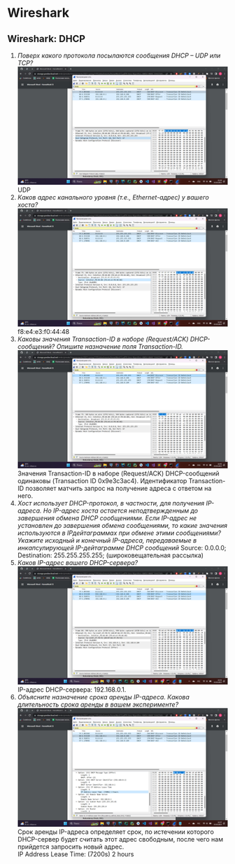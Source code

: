 # Wireshark
## Wireshark: DHCP
1. *Поверх какого протокола посылаются сообщения DHCP – UDP или TCP?*
    ![alt text](./screenshots/1.png)
    UDP
2. *Каков адрес канального уровня (т.е., Ethernet-адрес) у вашего хоста?*
    ![Image alt](./screenshots/2.png)
    f8:e4:e3:f0:44:48
3. *Каковы значения Transaction-ID в наборе (Request/ACK) DHCP-сообщений? Опишите
    назначение поля Transaction-ID.*
    ![Image alt](./screenshots/3.png)
    Значения Transaction-ID в наборе (Request/ACK) DHCP-сообщений одинаковы (Transaction ID 0x9e3c3ac4). Идентификатор Transaction-ID позволяет матчить запрос на получение адреса с ответом на него.
4. *Хост использует DHCP-протокол, в частности, для получения IP-адреса. Но IP-адрес хоста
    остается неподтвержденным до завершения обмена DHCP сообщениями. Если IP-адрес не
    установлен до завершения обмена сообщениями, то какие значения используются в IPдейтаграммах при обмене этими сообщениями? Укажите исходный и конечный IP-адреса,
    передаваемые в инкапсулирующей IP-дейтаграмме DHCP сообщений*
    Source: 0.0.0.0; Destination: 255.255.255.255; (широковещательная рассылка)
5. *Каков IP-адрес вашего DHCP-сервера?*
    ![Image alt](./screenshots/5.png)
    IP-адрес DHCP-сервера: 192.168.0.1.
6. *Объясните назначение срока аренды IP-адреса. Какова длительность срока аренды в
    вашем эксперименте?*
    ![Image alt](./screenshots/6.png)
    Срок аренды IP-адреса определяет срок, по истечении которого DHCP-сервер будет считать этот адрес свободным, после чего нам прийдется запросить новый адрес.  
    IP Address Lease Time: (7200s) 2 hours
